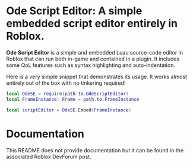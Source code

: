 # Ode Script Editor: A simple embedded script editor entirely in Roblox.

**Ode Script Editor** is a simple and embedded Luau source-code editor in Roblox that can run both in-game and contained in a plugin. It includes some QoL features such as syntax highlighting and auto-indentation.

Here is a very simple snippet that demonstrates its usage. It works almost entirely out of the box with no tinkering required!

```lua
local OdeSE = require(path.to.OdeScriptEditor)
local FrameInstance: Frame = path.to.FrameInstance

local scriptEditor = OdeSE.Embed(FrameInstance)
```

# Documentation

This README does not provide documentation but it can be found in the associated Roblox DevForum post.